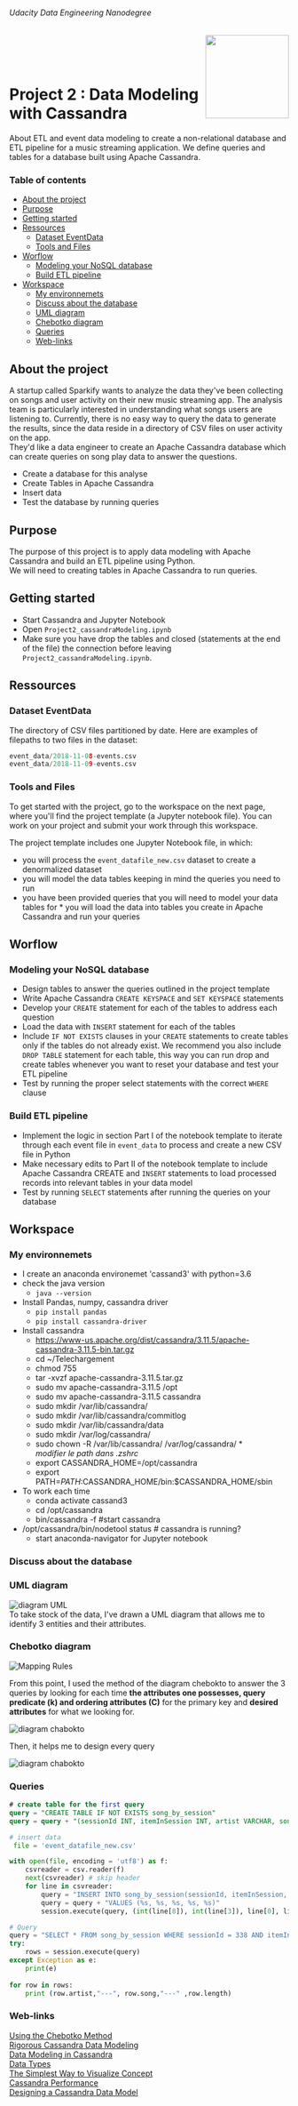 ###### Udacity Data Engineering Nanodegree
<img alt="" align="right" width="150" height="150" src = "./image/cassandraLogo.png" title = "cassandra logo" alt = "Cassandra logo">   

</br>
</br>
</br>

# Project 2 : Data Modeling with Cassandra




About ETL and event data modeling to create a non-relational database and ETL pipeline for a music streaming application. We define queries and tables for a database built using Apache Cassandra.  


### Table of contents

   - [About the project](#about-the-project)
   - [Purpose](#purpose)
   - [Getting started](#getting-started)
   - [Ressources](#ressources)
       - [Dataset EventData](#dataset-eventdata)
       - [Tools and Files](#tools-and-files)
   - [Worflow](#worflow)
      - [Modeling your NoSQL database](#modeling-your-nosql-database)
      - [Build ETL pipeline](#build-etl-pipeline)
   - [Workspace](#workspace)
      - [My environnemets](#my-environements)
      - [Discuss about the database](#discuss-about-the-database)
      - [UML diagram](#uml-diagram)
      - [Chebotko diagram](#chebotko-diagram)
      - [Queries](#queries)
      - [Web-links](#web-links)
<!--CACHER-->

## About the project

A startup called Sparkify wants to analyze the data they've been collecting on songs and user activity on their new music streaming app. The analysis team is particularly interested in understanding what songs users are listening to. Currently, there is no easy way to query the data to generate the results, since the data reside in a directory of CSV files on user activity on the app.  
They'd like a data engineer to create an Apache Cassandra database which can create queries on song play data to answer the questions.
* Create a database for this analyse
* Create Tables in Apache Cassandra
* Insert data
* Test the database by running queries

## Purpose

The purpose of this project is to apply data modeling with Apache Cassandra and build an ETL pipeline using Python.  
We will need to creating tables in Apache Cassandra to run queries.

## Getting started

* Start Cassandra and Jupyter Notebook
* Open `Project2_cassandraModeling.ipynb`
* Make sure you have drop the tables and closed (statements at the end of the file) the connection before leaving `Project2_cassandraModeling.ipynb`.

## Ressources

### Dataset EventData
 The directory of CSV files partitioned by date. Here are examples of filepaths to two files in the dataset:  

```python
event_data/2018-11-08-events.csv
event_data/2018-11-09-events.csv
```

### Tools and Files
To get started with the project, go to the workspace on the next page, where you'll find the project template (a Jupyter notebook file). You can work on your project and submit your work through this workspace.

The project template includes one Jupyter Notebook file, in which:
   * you will process the `event_datafile_new.csv` dataset to create a denormalized dataset
   * you will model the data tables keeping in mind the queries you need to run
   * you have been provided queries that you will need to model your data tables for
    * you will load the data into tables you create in Apache Cassandra and run your queries

## Worflow

### Modeling your NoSQL database
* Design tables to answer the queries outlined in the project template
* Write Apache Cassandra `CREATE KEYSPACE` and `SET KEYSPACE` statements
* Develop your `CREATE` statement for each of the tables to address each question
* Load the data with `INSERT` statement for each of the tables
* Include `IF NOT EXISTS` clauses in your `CREATE` statements to create tables only if the tables do not already exist. We recommend you also include `DROP TABLE` statement for each table, this way you can run drop and create tables whenever you want to reset your database and test your ETL pipeline
* Test by running the proper select statements with the correct `WHERE` clause
### Build ETL pipeline
* Implement the logic in section Part I of the notebook template to iterate through each event file in `event_data` to process and create a new CSV file in Python
* Make necessary edits to Part II of the notebook template to include Apache Cassandra CREATE and `INSERT` statements to load processed records into relevant tables in your data model
* Test by running `SELECT` statements after running the queries on your database

## Workspace

### My environnemets

* I create an anaconda environemet 'cassand3' with python=3.6
* check the java version
  * `java --version`
* Install Pandas, numpy, cassandra driver
  * `pip install pandas`
  * `pip install cassandra-driver`
* Install cassandra
  *  https://www-us.apache.org/dist/cassandra/3.11.5/apache-cassandra-3.11.5-bin.tar.gz
  * cd ~/Telechargement
  * chmod 755
  * tar -xvzf apache-cassandra-3.11.5.tar.gz
  * sudo mv apache-cassandra-3.11.5 /opt
  * sudo mv apache-cassandra-3.11.5 cassandra
  * sudo mkdir /var/lib/cassandra/
  * sudo mkdir /var/lib/cassandra/commitlog
  * sudo mkdir /var/lib/cassandra/data
  * sudo mkdir /var/log/cassandra/
  * sudo chown -R <USER> /var/lib/cassandra/ /var/log/cassandra/  *   
  _modifier le path dans .zshrc_
  * export CASSANDRA_HOME=/opt/cassandra
  * export PATH=$PATH:$CASSANDRA_HOME/bin:$CASSANDRA_HOME/sbin
* To work each time
  *  conda activate cassand3
  * cd /opt/cassandra
  * bin/cassandra -f #start cassandra
* /opt/cassandra/bin/nodetool status # cassandra is running?
  * start anaconda-navigator for Jupyter notebook

### Discuss about the database



### UML diagram  
![diagram UML](./image/erd_project2.png)  
To take stock of the data, I've drawn a UML diagram that allows me to identify 3 entities and their attributes. 

### Chebotko diagram
![Mapping Rules](./image/mappingRules.png)  


From this point, I used the method of the diagram chebokto to answer the 3 queries by looking for each time **the attributes one possesses, query predicate (k) and ordering attributes (C)** for the primary key and **desired attributes** for what we looking for.  


![diagram chabokto](./image/quer1.png)  


Then, it helps me to design every query    


![diagram chabokto](./image/query1_table.png)  

### Queries
```sql
# create table for the first query
query = "CREATE TABLE IF NOT EXISTS song_by_session"
query = query + "(sessionId INT, itemInSession INT, artist VARCHAR, song VARCHAR, length DECIMAL, PRIMARY KEY(sessionId, itemInSession))"
```
```python
# insert data
 file = 'event_datafile_new.csv'

with open(file, encoding = 'utf8') as f:
    csvreader = csv.reader(f)
    next(csvreader) # skip header
    for line in csvreader:
        query = "INSERT INTO song_by_session(sessionId, itemInSession, artist, song, length)"
        query = query + "VALUES (%s, %s, %s, %s, %s)"
        session.execute(query, (int(line[8]), int(line[3]), line[0], line[9], float(line[5])))
```
```python
# Query
query = "SELECT * FROM song_by_session WHERE sessionId = 338 AND itemInSession = 4"
try:
    rows = session.execute(query)
except Exception as e:
    print(e)
    
for row in rows:
    print (row.artist,"---", row.song,"---" ,row.length)
```
### Web-links

[Using the Chebotko Method](https://fr.slideshare.net/ArtemChebotko/using-the-chebotko-method-to-design-sound-and-scalable-data-models-for-apache-cassandra)  
[Rigorous Cassandra Data Modeling](https://fr.slideshare.net/ArtemChebotko/rigorous-cassandra-data-modeling-for-the-relational-data-architect)  
[Data Modeling in Cassandra](https://www.baeldung.com/cassandra-data-modeling)  
[Data Types](http://cassandra.apache.org/doc/latest/cql/types.html)  
[The Simplest Way to Visualize Concept](https://creately.com/)  
[Cassandra Performance](https://www.scnsoft.com/blog/cassandra-performance#data-modeling)  
[Designing a Cassandra Data Model](https://shermandigital.com/blog/designing-a-cassandra-data-model/)  
